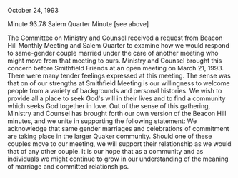 October 24, 1993

Minute 93.78 Salem Quarter Minute [see above]

The Committee on Ministry and Counsel received a request from Beacon Hill Monthly Meeting and Salem Quarter to examine how we would respond to same-gender couple married under the care of another meeting who might move from that meeting to ours. Ministry and Counsel brought this concern before Smithfield Friends at an open meeting on March 21, 1993. There were many tender feelings expressed at this meeting. The sense was that on of our strengths at Smithfield Meeting is our willingness to welcome people from a variety of backgrounds and personal histories. We wish to provide all a place to seek God's will in their lives and to find a community which seeks God together in love. Out of the sense of this gathering, Ministry and Counsel has brought forth our own version of the Beacon Hill minutes, and we unite in supporting the following statement: We acknowledge that same gender marriages and celebrations of commitment are taking place in the larger Quaker community. Should one of these couples move to our meeting, we will support their relationship as we would that of any other couple. It is our hope that as a community and as individuals we might continue to grow in our understanding of the meaning of marriage and committed relationships.
